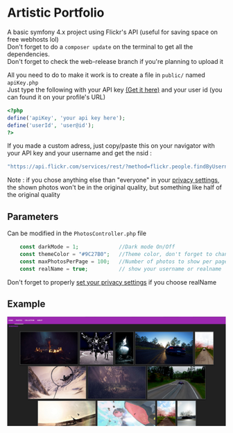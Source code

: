 # Artistic Portfolio

A basic symfony 4.x project using Flickr's API (useful for saving space on free webhosts lol)  
Don't forget to do a ```composer update``` on the terminal to get all the dependencies.  
Don't forget to check the web-release branch if you're planning to upload it

All you need to do to make it work is to create a file in ```public/``` named ```apiKey.php```  
Just type the following with your API key [(Get it here)](https://www.flickr.com/services/apps/create/apply/) and your user id (you can found it on your profile's URL)

``` php
<?php
define('apiKey', 'your api key here');
define('userId', 'user@id');
?>
```

If you made a custom adress, just copy/paste this on your navigator with your API key and your username and get the nsid :

``` php
"https://api.flickr.com/services/rest/?method=flickr.people.findByUsername&api_key=[apiKey]&user_id=[username]&format=json&nojsoncallback=1"
```

Note : if you chose anything else than "everyone" in your [privacy settings](https://www.flickr.com/account/prefs/downloads/?from=privacy), the shown photos won't be in the original quality, but something like half of the original quality

## Parameters

Can be modified in the ```PhotosController.php``` file

``` php
    const darkMode = 1;             //Dark mode On/Off
    const themeColor = "#9C27B0";   //Theme color, don't forget to change the text color in css if it's too luminous
    const maxPhotosPerPage = 100;   //Number of photos to show per page, maximum is 500
    const realName = true;          // show your username or realname
```
Don't forget to properly [set your privacy settings](https://www.flickr.com/account/prefs/privacy/?from=privacy) if you choose realName
## Example

![example](public/photos.jpg)